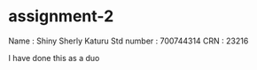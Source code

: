 # assignment-2

Name : Shiny Sherly Katuru
Std number : 700744314
CRN : 23216

I have done this as a duo
